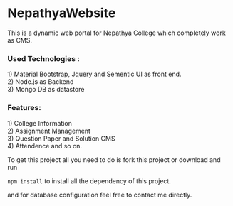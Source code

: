 # NepathyaWebsite
This is a dynamic web portal for Nepathya College which completely work as CMS. 

<h3>Used Technologies :</h3>
1) Material Bootstrap, Jquery and Sementic UI as front end.<br>
2) Node.js as Backend<br>
3) Mongo DB as datastore<br>

<h3>Features: </h3>
1) College Information <br>
2) Assignment Management<br>
3) Question Paper and Solution CMS<br>
4) Attendence and so on.<br>

To get this project all you need to do is fork this project or download and run 

``` npm install ``` to install all the dependency of this project.

and for database configuration feel free to contact me directly.
